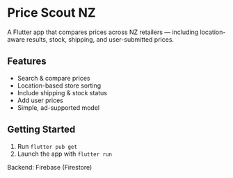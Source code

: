 
# Price Scout NZ

A Flutter app that compares prices across NZ retailers — including location-aware results, stock, shipping, and user-submitted prices.

## Features
- Search & compare prices
- Location-based store sorting
- Include shipping & stock status
- Add user prices
- Simple, ad-supported model

## Getting Started
1. Run `flutter pub get`
2. Launch the app with `flutter run`

Backend: Firebase (Firestore)


